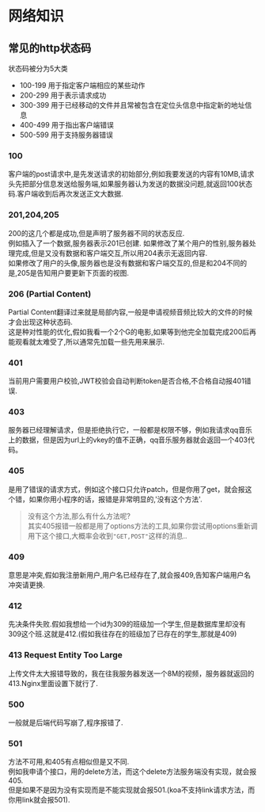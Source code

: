 # 网络知识

## 常见的http状态码

状态码被分为5大类
+ 100-199	用于指定客户端相应的某些动作
+ 200-299	用于表示请求成功
+ 300-399	用于已经移动的文件并且常被包含在定位头信息中指定新的地址信息
+ 400-499	用于指出客户端错误
+ 500-599	用于支持服务器错误

### 100
客户端的post请求中,是先发送请求的初始部分,例如我要发送的内容有10MB,请求头先把部分信息发送给服务端,如果服务器认为发送的数据没问题,就返回100状态码.客户端收到后再次发送正文大数据.

### 201,204,205
200的这几个都是成功,但是声明了服务器不同的状态反应.  
例如插入了一个数据,服务器表示201已创建.
如果修改了某个用户的性别,服务器处理完成,但是又没有数据和客户端交互,所以用204表示无返回内容.  
如果修改了用户的头像,服务器也是没有数据和客户端交互的,但是和204不同的是,205是告知用户要更新下页面的视图.

### 206 (Partial Content)
Partial Content翻译过来就是局部内容,一般是申请视频音频比较大的文件的时候才会出现这种状态码.  
这是种对性能的优化,假如我看一个2个G的电影,如果等到他完全加载完成200后再能观看就太难受了,所以通常先加载一些先用来展示.

### 401
当前用户需要用户校验,JWT校验会自动判断token是否合格,不合格自动报401错误.

### 403
服务器已经理解请求，但是拒绝执行它，一般都是权限不够，例如我请求qq音乐上的数据，但是因为url上的vkey的值不正确，qq音乐服务器就会返回一个403代码。

### 405
是用了错误的请求方式，例如这个接口只允许patch，但是你用了get，就会报这个错，如果你用小程序的话，报错是非常明显的,'没有这个方法'.
>没有这个方法,那么有什么方法呢?  
其实405报错一般都是用了options方法的工具,如果你尝试用options重新调用下这个接口,大概率会收到`"GET,POST"`这样的消息..

### 409
意思是冲突,假如我注册新用户,用户名已经存在了,就会报409,告知客户端用户名冲突请更换.

### 412
先决条件失败.假如我想给一个id为309的班级加一个学生,但是数据库里却没有309这个班.这就是412.(假如我往存在的班级加了已存在的学生,那就是409)

### 413 Request Entity Too Large
上传文件太大报错导致的，我在往我服务器发送一个8M的视频，服务器就返回的413.Nginx里面设置下就行了.

### 500
一般就是后端代码写崩了,程序报错了.

### 501
方法不可用,和405有点相似但是又不同.  
例如我申请个接口，用的delete方法，而这个delete方法服务端没有实现，就会报405.  
但是如果不是因为没有实现而是不能实现就会报501.(koa不支持link请求方法，而你用link就会报501).
